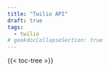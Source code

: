 ```yaml
---
title: "Twilio API"
draft: true
tags:
  - twilio
# geekdocCollapseSection: true
---
```


{{< toc-tree >}}